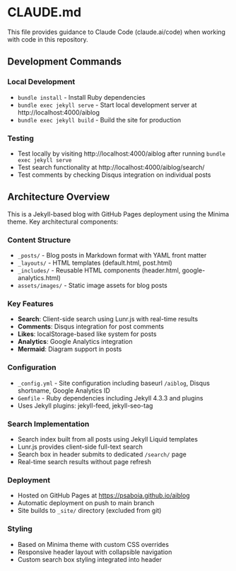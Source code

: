 # CLAUDE.md

This file provides guidance to Claude Code (claude.ai/code) when working with code in this repository.

## Development Commands

### Local Development
- `bundle install` - Install Ruby dependencies
- `bundle exec jekyll serve` - Start local development server at http://localhost:4000/aiblog
- `bundle exec jekyll build` - Build the site for production

### Testing
- Test locally by visiting http://localhost:4000/aiblog after running `bundle exec jekyll serve`
- Test search functionality at http://localhost:4000/aiblog/search/
- Test comments by checking Disqus integration on individual posts

## Architecture Overview

This is a Jekyll-based blog with GitHub Pages deployment using the Minima theme. Key architectural components:

### Content Structure
- `_posts/` - Blog posts in Markdown format with YAML front matter
- `_layouts/` - HTML templates (default.html, post.html)  
- `_includes/` - Reusable HTML components (header.html, google-analytics.html)
- `assets/images/` - Static image assets for blog posts

### Key Features
- **Search**: Client-side search using Lunr.js with real-time results
- **Comments**: Disqus integration for post comments
- **Likes**: localStorage-based like system for posts
- **Analytics**: Google Analytics integration
- **Mermaid**: Diagram support in posts

### Configuration
- `_config.yml` - Site configuration including baseurl `/aiblog`, Disqus shortname, Google Analytics ID
- `Gemfile` - Ruby dependencies including Jekyll 4.3.3 and plugins
- Uses Jekyll plugins: jekyll-feed, jekyll-seo-tag

### Search Implementation
- Search index built from all posts using Jekyll Liquid templates
- Lunr.js provides client-side full-text search
- Search box in header submits to dedicated `/search/` page
- Real-time search results without page refresh

### Deployment
- Hosted on GitHub Pages at https://psaboia.github.io/aiblog
- Automatic deployment on push to main branch
- Site builds to `_site/` directory (excluded from git)

### Styling
- Based on Minima theme with custom CSS overrides
- Responsive header layout with collapsible navigation
- Custom search box styling integrated into header